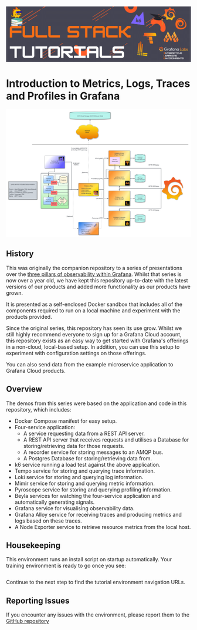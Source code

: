 
![Loki Quickstart](../../assets/full-stack-ile.png)

# Introduction to Metrics, Logs, Traces and Profiles in Grafana

![Introduction To MLTP Architecture Diagram](../assets/mltp.png)

## History

This was originally the  companion repository to a series of presentations over the [three pillars of
observability within Grafana](https://grafana.com/blog/2022/04/01/get-started-with-metrics-logs-and-traces-in-our-new-grafana-labs-asia-pacific-webinar-series/). Whilst that series is now over a year old, we have kept this repository up-to-date with the latest versions of our products and added more functionality as our products have grown.

It is presented as a self-enclosed Docker sandbox that includes all of the components required to run on a local machine and experiment with the products provided.

Since the original series, this repository has seen its use grow. Whilst we still highly recommend everyone to sign up for a Grafana Cloud account, this repository exists as an easy way to get started with Grafana's offerings in a non-cloud, local-based setup. In addition, you can use this setup to experiment with configuration settings on those offerings.

You can also send data from the example microservice application to Grafana Cloud products.

## Overview
The demos from this series were based on the application and code in this repository, which includes:

* Docker Compose manifest for easy setup.
* Four-service application:
  * A service requesting data from a REST API server.
  * A REST API server that receives requests and utilises a Database for storing/retrieving data for those requests.
  * A recorder service for storing messages to an AMQP bus.
  * A Postgres Database for storing/retrieving data from.
* k6 service running a load test against the above application.
* Tempo service for storing and querying trace information.
* Loki service for storing and querying log information.
* Mimir service for storing and querying metric information.
* Pyroscope service for storing and querying profiling information.
* Beyla services for watching the four-service application and automatically generating signals.
* Grafana service for visualising observability data.
* Grafana Alloy service for receiving traces and producing metrics and logs based on these traces.
* A Node Exporter service to retrieve resource metrics from the local host.

## Housekeeping

This environment runs an install script on startup automatically. Your training environment is ready to go once you see:

```bash

```

Continue to the next step to find the tutorial environment navigation URLs.

## Reporting Issues
If you encounter any issues with the environment, please report them to the [GitHub repository](https://github.com/grafana/killercoda)